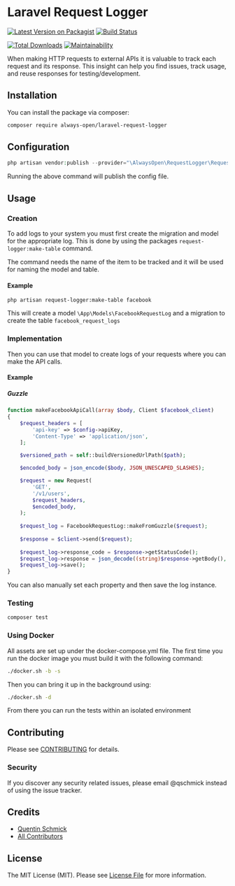 # Laravel Request Logger

[![Latest Version on Packagist](https://img.shields.io/packagist/v/always-open/laravel-request-logger.svg?style=flat-square)](https://packagist.org/packages/always-open/laravel-request-logger)
[![Build Status](https://img.shields.io/github/workflow/status/always-open/laravel-request-logger/run-tests/main)](https://github.com/always-open/laravel-request-logger/actions?query=workflow%3Arun-tests)

[![Total Downloads](https://img.shields.io/packagist/dt/always-open/laravel-request-logger.svg?style=flat-square)](https://packagist.org/packages/always-open/laravel-request-logger)
[![Maintainability](https://api.codeclimate.com/v1/badges/50523859ead2baf5d6af/maintainability)](https://codeclimate.com/github/always-open/laravel-request-logger/maintainability)

When making HTTP requests to external APIs it is valuable to track each request and its response. This insight can help 
you find issues, track usage, and reuse responses for testing/development.

## Installation

You can install the package via composer:

```bash
composer require always-open/laravel-request-logger
```

## Configuration

``` php
php artisan vendor:publish --provider="\AlwaysOpen\RequestLogger\RequestLoggerServiceProvider"
```

Running the above command will publish the config file.

## Usage

### Creation
To add logs to your system you must first create the migration and model for the appropriate log. This is done by using 
the packages `request-logger:make-table` command.

The command needs the name of the item to be tracked and it will be used for naming the model and table.

#### Example
```shell
php artisan request-logger:make-table facebook
```
This will create a model `\App\Models\FacebookRequestLog` and a migration to create the table `facebook_request_logs`

### Implementation
Then you can use that model to create logs of your requests where you can make the API calls.

#### Example

##### Guzzle
```php
function makeFacebookApiCall(array $body, Client $facebook_client)
{
    $request_headers = [
        'api-key' => $config->apiKey,
        'Content-Type' => 'application/json',
    ];

    $versioned_path = self::buildVersionedUrlPath($path);

    $encoded_body = json_encode($body, JSON_UNESCAPED_SLASHES);

    $request = new Request(
        'GET',
        '/v1/users',
        $request_headers,
        $encoded_body,
    );
    
    $request_log = FacebookRequestLog::makeFromGuzzle($request);
    
    $response = $client->send($request);
    
    $request_log->response_code = $response->getStatusCode();
    $request_log->response = json_decode((string)$response->getBody(), true);
    $request_log->save();
}
```
You can also manually set each property and then save the log instance.

### Testing

``` bash
composer test
```

### Using Docker
All assets are set up under the docker-compose.yml file. The first time you run the docker image you must build it with
the following command:
```bash
./docker.sh -b -s
```

Then you can bring it up in the background using:
```bash
./docker.sh -d
```

From there you can run the tests within an isolated environment

## Contributing

Please see [CONTRIBUTING](CONTRIBUTING.md) for details.

### Security

If you discover any security related issues, please email @qschmick instead of using the issue tracker.

## Credits

- [Quentin Schmick](https://github.com/qschmick)
- [All Contributors](../../contributors)

## License

The MIT License (MIT). Please see [License File](LICENSE.md) for more information.
